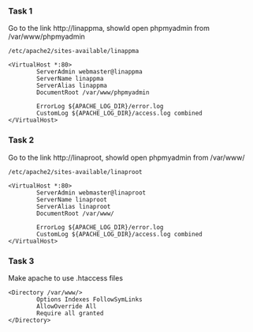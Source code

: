 ### Task 1
Go to the link http://linappma, showld open phpmyadmin from /var/www/phpmyadmin

```
/etc/apache2/sites-available/linappma

<VirtualHost *:80>
        ServerAdmin webmaster@linappma
        ServerName linappma
        ServerAlias linappma
        DocumentRoot /var/www/phpmyadmin
        
        ErrorLog ${APACHE_LOG_DIR}/error.log
        CustomLog ${APACHE_LOG_DIR}/access.log combined
</VirtualHost>
```

### Task 2
Go to the link http://linaproot, showld open phpmyadmin from /var/www/

```
/etc/apache2/sites-available/linaproot

<VirtualHost *:80>
        ServerAdmin webmaster@linaproot
        ServerName linaproot
        ServerAlias linaproot
        DocumentRoot /var/www/

        ErrorLog ${APACHE_LOG_DIR}/error.log
        CustomLog ${APACHE_LOG_DIR}/access.log combined
</VirtualHost>
```

### Task 3
Make apache to use .htaccess files
```
<Directory /var/www/>
        Options Indexes FollowSymLinks
        AllowOverride All
        Require all granted
</Directory>
```
